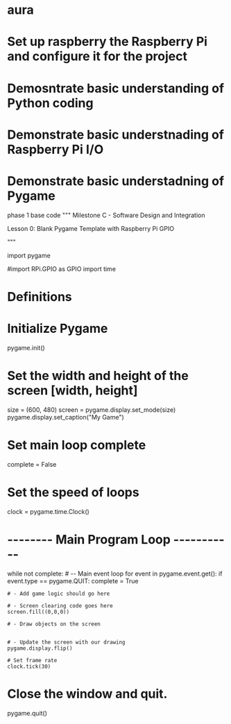 # aura
# Set up raspberry the Raspberry Pi and configure it for the project
# Demosntrate basic understanding of Python coding
# Demonstrate basic understnading of Raspberry Pi I/O
# Demonstrate basic understadning of Pygame
phase 1 base code
"""
 Milestone C - Software Design and Integration
 
 Lesson 0:
 Blank Pygame Template with Raspberry Pi GPIO
 
"""
 
import pygame

#import RPi.GPIO as GPIO
import time
 
# Definitions


# Initialize Pygame
pygame.init()
 
# Set the width and height of the screen [width, height]
size = (600, 480)
screen = pygame.display.set_mode(size)
pygame.display.set_caption("My Game")
 
# Set main loop complete
complete = False
 
# Set the speed of loops
clock = pygame.time.Clock()
 
# -------- Main Program Loop -----------
while not complete:
    # -- Main event loop
    for event in pygame.event.get():
        if event.type == pygame.QUIT:
            complete = True
 
    # - Add game logic should go here
 
    # - Screen clearing code goes here
    screen.fill((0,0,0))

    # - Draw objects on the screen
    
     
    # - Update the screen with our drawing
    pygame.display.flip()

    # Set frame rate
    clock.tick(30)
 
# Close the window and quit.
pygame.quit()

